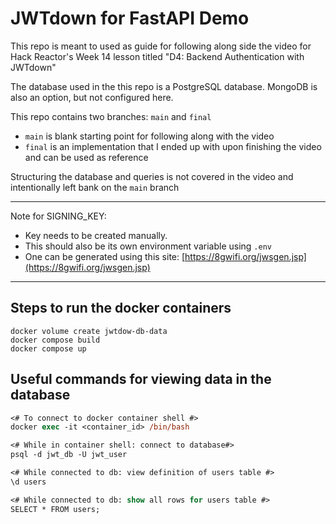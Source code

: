 # JWTdown for FastAPI Demo
This repo is meant to used as guide for following along side the video for Hack Reactor's Week 14 lesson titled "D4: Backend Authentication with JWTdown"

The database used in the this repo is a PostgreSQL database. MongoDB is also an option, but not configured here.

This repo contains two branches: `main` and `final`
* `main` is blank starting point for following along with the video
* `final` is an implementation that I ended up with upon finishing the video and can be used as reference

Structuring the database and queries is not covered in the video and intentionally left bank on the `main` branch

---
Note for SIGNING_KEY:
* Key needs to be created manually.
* This should also be its own environment variable using `.env`
* One can be generated using this site: [https://8gwifi.org/jwsgen.jsp](https://8gwifi.org/jwsgen.jsp)
---
## Steps to run the docker containers
```
docker volume create jwtdow-db-data
docker compose build
docker compose up
```

## Useful commands for viewing data in the database

```ps
<# To connect to docker container shell #>
docker exec -it <container_id> /bin/bash

<# While in container shell: connect to database#>
psql -d jwt_db -U jwt_user

<# While connected to db: view definition of users table #>
\d users

<# While connected to db: show all rows for users table #>
SELECT * FROM users;
```
